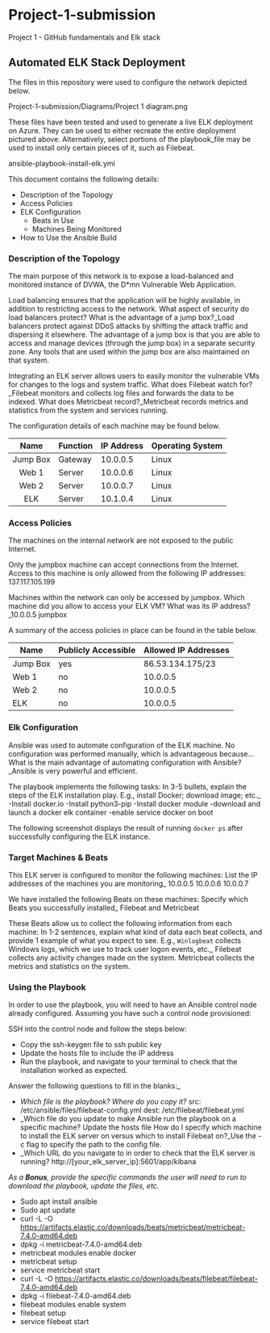 # Project-1-submission
Project 1 - GitHub fundamentals and Elk stack
## Automated ELK Stack Deployment

The files in this repository were used to configure the network depicted below.

Project-1-submission/Diagrams/Project 1 diagram.png

These files have been tested and used to generate a live ELK deployment on Azure. They can be used to either recreate the entire deployment pictured above. Alternatively, select portions of the playbook_file may be used to install only certain pieces of it, such as Filebeat.

ansible-playbook-install-elk.yml

This document contains the following details:
- Description of the Topology
- Access Policies
- ELK Configuration
  - Beats in Use
  - Machines Being Monitored
- How to Use the Ansible Build


### Description of the Topology

The main purpose of this network is to expose a load-balanced and monitored instance of DVWA, the D*mn Vulnerable Web Application.

Load balancing ensures that the application will be highly available, in addition to restricting access to the network.
What aspect of security do load balancers protect? What is the advantage of a jump box?_Load balancers protect against DDoS attacks by shifting the attack traffic and dispersing it elsewhere. The advantage of a jump box is that you are able to access and manage devices (through the jump box) in a separate security zone. Any tools that are used within the jump box are also maintained on that system.

Integrating an ELK server allows users to easily monitor the vulnerable VMs for changes to the logs and system traffic.
What does Filebeat watch for?_Filebeat monitors and collects log files and forwards the data to be indexed.
What does Metricbeat record?_Metricbeat records metrics and statistics from the system and services running.

The configuration details of each machine may be found below.







|   Name   | Function | IP Address | Operating System |
|:--------:|----------|------------|------------------|
| Jump Box | Gateway  | 10.0.0.5   | Linux            |
| Web 1    | Server   | 10.0.0.6   | Linux            |
| Web 2    | Server   | 10.0.0.7   | Linux            |
| ELK      | Server   | 10.1.0.4   | Linux            |



### Access Policies

The machines on the internal network are not exposed to the public Internet. 

Only the jumpbox machine can accept connections from the Internet. Access to this machine is only allowed from the following IP addresses: 137.117.105.199

Machines within the network can only be accessed by jumpbox.
Which machine did you allow to access your ELK VM? What was its IP address?_10.0.0.5 jumpbox

A summary of the access policies in place can be found in the table below.

| Name     | Publicly Accessible | Allowed IP Addresses |
|----------|---------------------|----------------------|
| Jump Box | yes                 | 86.53.134.175/23     |
| Web 1    | no                  | 10.0.0.5             |
| Web 2    | no                  | 10.0.0.5             |
| ELK      | no                  | 10.0.0.5             |

### Elk Configuration

Ansible was used to automate configuration of the ELK machine. No configuration was performed manually, which is advantageous because...
What is the main advantage of automating configuration with Ansible?_Ansible is very powerful and efficient. 

The playbook implements the following tasks:
In 3-5 bullets, explain the steps of the ELK installation play. E.g., install Docker; download image; etc._
-Install docker.io
-Install python3-pip
-Install docker module
-download and launch a docker elk container
-enable service docker on boot

The following screenshot displays the result of running `docker ps` after successfully configuring the ELK instance.  

### Target Machines & Beats
This ELK server is configured to monitor the following machines:
List the IP addresses of the machines you are monitoring_ 10.0.0.5 10.0.0.6 10.0.0.7 

We have installed the following Beats on these machines:
Specify which Beats you successfully installed_ Filebeat and Metricbeat

These Beats allow us to collect the following information from each machine:
In 1-2 sentences, explain what kind of data each beat collects, and provide 1 example of what you expect to see. E.g., `Winlogbeat` collects Windows logs, which we use to track user logon events, etc._
Filebeat collects any activity changes made on the system.
Metricbeat collects the metrics and statistics on the system.

### Using the Playbook
In order to use the playbook, you will need to have an Ansible control node already configured. Assuming you have such a control node provisioned: 

SSH into the control node and follow the steps below:
- Copy the ssh-keygen file to ssh public key
- Update the hosts file to include the IP address
- Run the playbook, and navigate to your terminal to check that the installation worked as expected.

Answer the following questions to fill in the blanks:_
- _Which file is the playbook? Where do you copy it?_ 
src: /etc/ansible/files/filebeat-config.yml
dest: /etc/filebeat/filebeat.yml
- _Which file do you update to make Ansible run the playbook on a specific machine? Update the hosts file
How do I specify which machine to install the ELK server on versus which to install Filebeat on?_Use the -c flag to specify the path to the config file.
- _Which URL do you navigate to in order to check that the ELK server is running? http://[your_elk_server_ip]:5601/app/kibana

_As a **Bonus**, provide the specific commands the user will need to run to download the playbook, update the files, etc._


- Sudo apt install ansible
- Sudo apt update
- curl -L -O https://artifacts.elastic.co/downloads/beats/metricbeat/metricbeat-7.4.0-amd64.deb
- dpkg -i metricbeat-7.4.0-amd64.deb
- metricbeat modules enable docker
- metricbeat setup
- service metricbeat start
- curl -L -O https://artifacts.elastic.co/downloads/beats/filebeat/filebeat-7.4.0-amd64.deb
- dpkg -i filebeat-7.4.0-amd64.deb
- filebeat modules enable system
- filebeat setup
- service filebeat start
